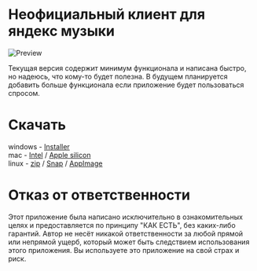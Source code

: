 # Неофициальный клиент для яндекс музыки

![Preview](./preview.png)

Текущая версия содержит минимум функционала и написана быстро, но надеюсь, что кому-то будет полезна. В будущем планируется добавить больше функционала если приложение будет пользоваться спросом.

# Скачать

windows - [Installer](https://cdn.discordapp.com/attachments/952186654632857620/1108021801319153815/unofficial_win_1.0.6.exe)<br>
mac - [Intel](https://cdn.discordapp.com/attachments/952186654632857620/1108021843924897832/unofficial_mac_x64_1.0.6.dmg) /
[Apple silicon](https://cdn.discordapp.com/attachments/952186654632857620/1108021960740450414/unofficial_mac_arm64_1.0.6.dmg) <br>
linux - [zip](https://cdn.discordapp.com/attachments/952186654632857620/1108021159154434129/linux-unpacked.zip) /
[Snap](https://cdn.discordapp.com/attachments/952186654632857620/1108021590555373628/ynmusic_1.0.6_amd64.snap) /
[AppImage](https://cdn.discordapp.com/attachments/952186654632857620/1108021613376581743/unofficial-1.0.6.AppImage)

# Отказ от ответственности

Этот приложение была написано исключительно в ознакомительных целях и предоставляется по принципу "КАК ЕСТЬ", без каких-либо гарантий. Автор не несёт никакой ответственности за любой прямой или непрямой ущерб, который может быть следствием использования этого приложения. Вы используете это приложение на свой страх и риск.
